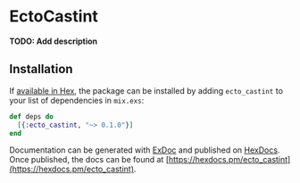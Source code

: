 # EctoCastint

**TODO: Add description**

## Installation

If [available in Hex](https://hex.pm/docs/publish), the package can be installed
by adding `ecto_castint` to your list of dependencies in `mix.exs`:

```elixir
def deps do
  [{:ecto_castint, "~> 0.1.0"}]
end
```

Documentation can be generated with [ExDoc](https://github.com/elixir-lang/ex_doc)
and published on [HexDocs](https://hexdocs.pm). Once published, the docs can
be found at [https://hexdocs.pm/ecto_castint](https://hexdocs.pm/ecto_castint).

